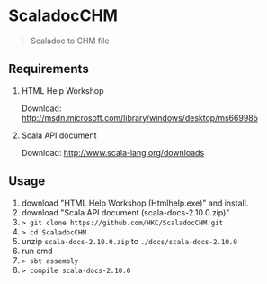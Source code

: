 ScaladocCHM
===========

> Scaladoc to CHM file


Requirements
------------

1. HTML Help Workshop

   Download: http://msdn.microsoft.com/library/windows/desktop/ms669985

2. Scala API document

   Download: http://www.scala-lang.org/downloads

Usage
-----

1. download "HTML Help Workshop (Htmlhelp.exe)" and install.
2. download "Scala API document (scala-docs-2.10.0.zip)"
3. `> git clone https://github.com/HKC/ScaladocCHM.git`
4. `> cd ScaladocCHM`
5. unzip `scala-docs-2.10.0.zip` to `./docs/scala-docs-2.10.0`
6. run cmd
7. `> sbt assembly`
8. `> compile scala-docs-2.10.0`
